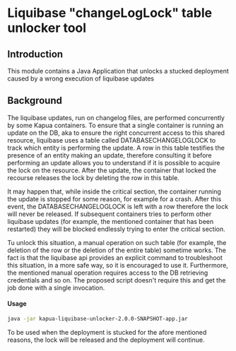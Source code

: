 Liquibase "changeLogLock" table unlocker tool
==========

## Introduction

This module contains a Java Application that unlocks a stucked deployment caused by a wrong execution of liquibase updates 

## Background

The liquibase updates, run on changelog files, are performed concurrently by some Kapua containers. To ensure that a single container is running an update on the DB, aka to ensure the right concurrent access to this shared resource, liquibase uses a table called DATABASECHANGELOGLOCK to track which entity is performing the update. A row in this table testifies the presence of an entity making an update, therefore consulting it before performing an update allows you to understand if it is possible to acquire the lock on the resource.
After the update, the container that locked the recourse releases the lock by deleting the row in this table.

It may happen that, while inside the critical section, the container running the update is stopped for some reason, for example for a crash. After this event, the DATABASECHANGELOGLOCK is left with a row therefore the lock will never be released. If subsequent containers tries to perform other liquibase updates (for example, the mentioned container that has been restarted) they will be blocked endlessly trying to enter the critical section.  

Tu unlock this situation, a manual operation on such table (for example, the deletion of the row or the deletion of the entire table) sometime works. The fact is that the liquibase api provides an explicit command to troubleshoot this situation, in a more safe way, so it is encouraged to use it. Furthermore, the mentioned manual operation requires access to the DB retrieving credentials and so on. The proposed script doesn't require this and get the job done with a single invocation.

#### Usage

```bash
java -jar kapua-liquibase-unlocker-2.0.0-SNAPSHOT-app.jar
```
To be used when the deployment is stucked for the afore mentioned reasons, the lock will be released and the deployment will continue.